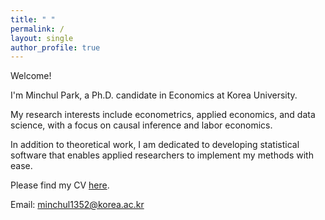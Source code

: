 ```yaml
---
title: " "
permalink: /
layout: single
author_profile: true
---
```

Welcome!

I'm Minchul Park, a Ph.D. candidate in Economics at Korea University.

My research interests include econometrics, applied economics, and data science, with a focus on causal inference and labor economics.

In addition to theoretical work, I am dedicated to developing statistical software that enables applied researchers to implement my methods with ease.

Please find my CV [here](/files/CV_20250916.pdf).

Email: [minchul1352@korea.ac.kr](mailto:minchul1352@korea.ac.kr)
